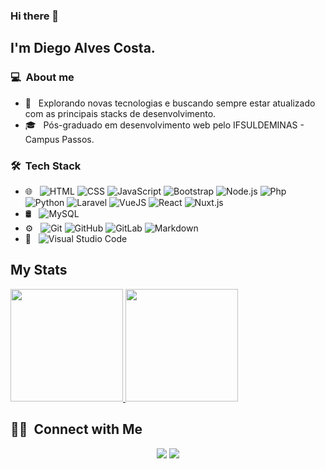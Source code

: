 ### Hi there 👋

## I'm Diego Alves Costa.

### 💻 &nbsp;About me 

- 🤔 &nbsp; Explorando novas tecnologias e buscando sempre estar atualizado com as principais stacks de desenvolvimento.
- 🎓 &nbsp; Pós-graduado em desenvolvimento web pelo IFSULDEMINAS - Campus Passos.


### 🛠 &nbsp;Tech Stack

- 🌐 &nbsp;
  ![HTML](https://img.shields.io/badge/-HTML-333333?style=flat&logo=HTML5)
  ![CSS](https://img.shields.io/badge/-CSS-333333?style=flat&logo=CSS3&logoColor=1572B6)
  ![JavaScript](https://img.shields.io/badge/-JavaScript-333333?style=flat&logo=javascript)
  ![Bootstrap](https://img.shields.io/badge/-Bootstrap-333333?style=flat&logo=bootstrap&logoColor=563D7C)
  ![Node.js](https://img.shields.io/badge/-Node.js-333333?style=flat&logo=node.js)
  ![Php](https://img.shields.io/badge/-PHP-333333?style=flat&logo=php)
  ![Python](https://img.shields.io/badge/-Python-333333?style=flat&logo=Python)
  ![Laravel](https://img.shields.io/badge/-Laravel-333333?style=flat&logo=laravel)
  ![VueJS](https://img.shields.io/badge/-Vue-333333?style=flat&logo=Vue.js)
  ![React](https://img.shields.io/badge/-React-333333?style=flat&logo=react)
  ![Nuxt.js](https://img.shields.io/badge/-Nuxt.js-333333?style=flat&logo=nuxt.js)
- 🛢 &nbsp;
  ![MySQL](https://img.shields.io/badge/-MySQL-333333?style=flat&logo=mysql)
- ⚙️ &nbsp;
  ![Git](https://img.shields.io/badge/-Git-333333?style=flat&logo=git)
  ![GitHub](https://img.shields.io/badge/-GitHub-333333?style=flat&logo=github)
  ![GitLab](https://img.shields.io/badge/-GitLab-333333?style=flat&logo=gitlab)
  ![Markdown](https://img.shields.io/badge/-Markdown-333333?style=flat&logo=markdown)
- 🔧 &nbsp;
  ![Visual Studio Code](https://img.shields.io/badge/-Visual%20Studio%20Code-333333?style=flat&logo=visual-studio-code&logoColor=007ACC)



## My Stats
<p>
<a href="https://github.com/AVS1508">
  <img height="180em" src="https://github-readme-stats.vercel.app/api?username=diegoalvesone&show_icons=true&theme=radical" />
  <img height="180em" src="https://github-readme-stats-eight-theta.vercel.app/api/top-langs/?username=diegoalvesone&theme=radical&layout=compact&exclude_lang=java+r" />
</a>
</p>


##  🤝🏻 &nbsp;Connect with Me

<p align="center">
<a href="https://www.linkedin.com/in/diegoalvescosta/"><img src="https://img.shields.io/badge/-Diego%20Alves%20Costa-0077B5?style=flat-square&logo=Linkedin&logoColor=white"/></a>
<a href="mailto:dieguimac@yahoo.com.br"><img src="https://img.shields.io/badge/-dieguimac@yahoo.com.br-D14836?style=flat-square&logo=Yahoo&logoColor=white"/></a>

